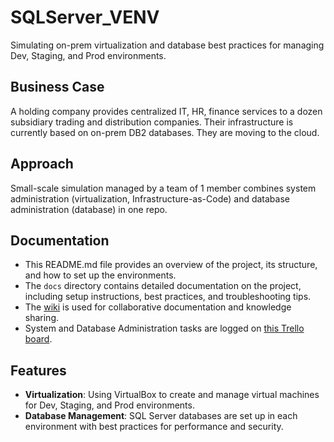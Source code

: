 # SQLServer_VENV
Simulating on-prem virtualization and database best practices for managing Dev, Staging, and Prod environments.

## Business Case
A holding company provides centralized IT, HR, finance services to a dozen subsidiary trading and distribution companies. Their infrastructure is currently based on on-prem DB2 databases. They are moving to the cloud.

## Approach
Small-scale simulation managed by a team of 1 member combines system administration (virtualization, Infrastructure-as-Code) and database administration (database) in one repo.

## Documentation
- This README.md file provides an overview of the project, its structure, and how to set up the environments.
- The `docs` directory contains detailed documentation on the project, including setup instructions, best practices, and troubleshooting tips.
- The [wiki](https://github.com/vespertron/SQLServer_VENV/wiki) is used for collaborative documentation and knowledge sharing.
- System and Database Administration tasks are logged on [this Trello board](https://trello.com/b/RnV4u78D/sql-server-system-database-administration).

## Features

- **Virtualization**: Using VirtualBox to create and manage virtual machines for Dev, Staging, and Prod environments.
- **Database Management**: SQL Server databases are set up in each environment with best practices for performance and security.

